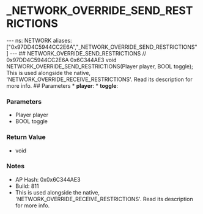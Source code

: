 # _NETWORK_OVERRIDE_SEND_RESTRICTIONS

--- ns: NETWORK aliases: ["0x97DD4C5944CC2E6A","_NETWORK_OVERRIDE_SEND_RESTRICTIONS"] --- ## NETWORK_OVERRIDE_SEND_RESTRICTIONS  // 0x97DD4C5944CC2E6A 0x6C344AE3 void NETWORK_OVERRIDE_SEND_RESTRICTIONS(Player player, BOOL toggle);  This is used alongside the native, 'NETWORK_OVERRIDE_RECEIVE_RESTRICTIONS'. Read its description for more info.  ## Parameters * **player**: * **toggle**:

### Parameters
* Player player
* BOOL toggle

### Return Value
* void

### Notes
* AP Hash: 0x0x6C344AE3
* Build: 811
* This is used alongside the native,
'NETWORK_OVERRIDE_RECEIVE_RESTRICTIONS'. Read its description for more info.

